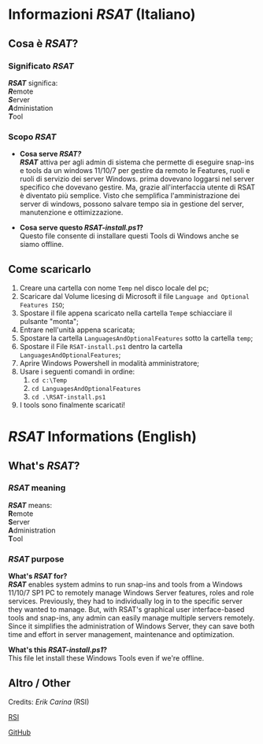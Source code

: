 # Informazioni *RSAT* (Italiano)


## Cosa è *RSAT*?

### Significato *RSAT*

***RSAT*** significa:  
***R***emote  
***S***erver  
***A***dministation  
***T***ool

### Scopo _RSAT_

- **Cosa serve *RSAT?***  
***RSAT*** attiva per agli admin di sistema che permette di eseguire snap-ins e tools da un windows 11/10/7 per gestire da remoto le Features, ruoli e ruoli di servizio dei server Windows.
prima dovevano loggarsi nel server specifico che dovevano gestire. Ma, grazie all'interfaccia utente di RSAT è diventato più semplice. 
Visto che semplifica l'amministrazione dei server di windows, possono salvare tempo sia in gestione del server, manutenzione e ottimizzazione.

- **Cosa serve questo *RSAT-install.ps1*?**  
Questo file consente di installare questi Tools di Windows anche se siamo offline.


## Come scaricarlo

1. Creare una cartella con nome `Temp` nel disco locale del pc;
2. Scaricare dal Volume licesing di Microsoft il file `Language and Optional Features ISO`;
3. Spostare il file appena scaricato nella cartella `Temp`e schiacciare il pulsante "monta";
4. Entrare nell'unità appena scaricata;
5. Spostare la cartella `LanguagesAndOptionalFeatures` sotto la cartella `temp`;
6. Spostare il File `RSAT-install.ps1` dentro la cartella `LanguagesAndOptionalFeatures`;
7. Aprire Windows Powershell in modalità amministratore;
8. Usare i seguenti comandi in ordine:
    1. `cd c:\Temp`
    2. `cd LanguagesAndOptionalFeatures`
    3. `cd .\RSAT-install.ps1`
9. I tools sono finalmente scaricati!



# *RSAT* Informations (English)


## What's *RSAT*?

### *RSAT* meaning

***RSAT*** means:  
**R**emote  
**S**erver  
**A**dministration  
**T**ool

### *RSAT* purpose

**What's *RSAT* for?**  
***RSAT*** enables system admins to run snap-ins and tools from a Windows 11/10/7 SP1 PC to remotely manage Windows Server features, roles and role services. Previously, they had to individually log in to the specific server they wanted to manage. But, with RSAT's graphical user interface-based tools and snap-ins, any admin can easily manage multiple servers remotely. Since it simplifies the administration of Windows Server, they can save both time and effort in server management, maintenance and optimization.

**What's this *RSAT-install.ps1*?**  
This file let install these Windows Tools even if we're offline.


## Altro / Other 

Credits: *Erik Carina* (RSI)

[RSI](https://www.rsi.ch/)

[GitHub](https://github.com/Ek6pr0/RSAT_Offline_11)